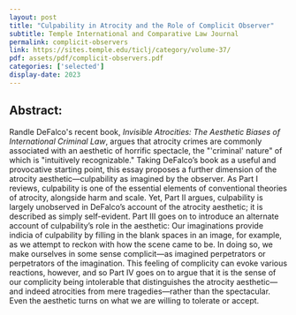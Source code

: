 ```yaml
---
layout: post
title: "Culpability in Atrocity and the Role of Complicit Observer"
subtitle: Temple International and Comparative Law Journal
permalink: complicit-observers
link: https://sites.temple.edu/ticlj/category/volume-37/
pdf: assets/pdf/complicit-observers.pdf
categories: ['selected']
display-date: 2023
---
```


<h2>Abstract:</h2>

Randle DeFalco's recent book, *Invisible Atrocities: The Aesthetic Biases of International Criminal Law*, argues that atrocity crimes are commonly associated with an aesthetic of horrific spectacle, the "'criminal' nature" of which is "intuitively recognizable." Taking DeFalco’s book as a useful and provocative starting point, this essay proposes a further dimension of the atrocity aesthetic—culpability as imagined by the observer. As Part I reviews, culpability is one of the essential elements of conventional theories of atrocity, alongside harm and scale. Yet, Part II argues, culpability is largely unobserved in DeFalco’s account of the atrocity aesthetic; it is described as simply self-evident. Part III goes on to introduce an alternate account of culpability’s role in the aesthetic: Our imaginations provide indicia of culpability by filling in the blank spaces in an image, for example, as we attempt to reckon with how the scene came to be. In doing so, we make ourselves in some sense complicit—as imagined perpetrators or perpetrators of the imagination. This feeling of complicity can evoke various reactions, however, and so Part IV goes on to argue that it is the sense of our complicity being intolerable that distinguishes the atrocity aesthetic—and indeed atrocities from mere tragedies—rather than the spectacular. Even the aesthetic turns on what we are willing to tolerate or accept.
